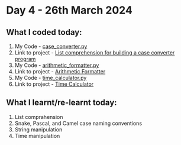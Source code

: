 # Day 4 - 26th March 2024

## What I coded today:
1. My Code - [case_converter.py](./case_converter.py)
2. Link to project - [List comprehension for building a case converter program](https://www.freecodecamp.org/learn/scientific-computing-with-python/learn-list-comprehension-by-building-a-case-converter-program)
3. My Code - [arithmetic_formatter.py](./arithmetic_formatter.py)
4. Link to project - [Arithmetic Formatter](https://www.freecodecamp.org/learn/scientific-computing-with-python/scientific-computing-with-python-projects/arithmetic-formatter)
5. My Code - [time_calculator.py](time_calculator.py)
6. Link to project - [Time Calculator](https://www.freecodecamp.org/learn/scientific-computing-with-python/scientific-computing-with-python-projects/time-calculator)

## What I learnt/re-learnt today:
1. List comprahension
2. Snake, Pascal, and Camel case naming conventions
3. String manipulation
4. Time manipulation
